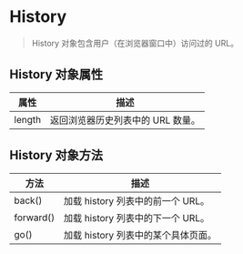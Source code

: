 # History

> History 对象包含用户（在浏览器窗口中）访问过的 URL。

## History 对象属性

| 属性   | 描述                              |
| ------ | --------------------------------- |
| length | 返回浏览器历史列表中的 URL 数量。 |

## History 对象方法

| 方法      | 描述                                |
| --------- | ----------------------------------- |
| back()    | 加载 history 列表中的前一个 URL。   |
| forward() | 加载 history 列表中的下一个 URL。   |
| go()      | 加载 history 列表中的某个具体页面。 |
